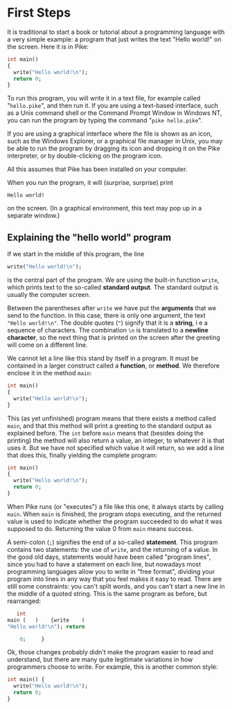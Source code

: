 # First Steps

It is traditional to start a book or tutorial
about a programming language
with a very simple example:
a program that just writes the text "Hello world!"
on the screen.
Here it is in Pike:

```pike
int main()
{
  write("Hello world!\n");
  return 0;
}
```

To run this program,
you will write it in a text file,
for example called "`hello.pike`",
and then run it.
If you are using a text-based interface,
such as a Unix command shell
or the Command Prompt Window in Windows NT,
you can run the program by typing the command
"`pike hello.pike`".

If you are using a graphical interface
where the file is shown as an icon,
such as the Windows Explorer,
or a graphical file manager in Unix,
you may be able to run the program
by dragging its icon and dropping it on the Pike interpreter,
or by double-clicking on the program icon.

All this assumes that Pike has been installed on your computer.

When you run the program, it will (surprise, surprise) print

```
Hello world!
```

on the screen.
(In a graphical environment,
this text may pop up in a separate window.)

## Explaining the "hello world" program

If we start in the middle of this program, the line

```pike
write("Hello world!\n");
```

is the central part of the program.
We are using the built-in function `write`,
which prints text to the so-called **standard output**.
The standard output is usually the computer screen.

Between the parentheses after `write`
we have put the **arguments** that we send to the function.
In this case,
there is only one argument,
the text `"Hello world!\n"`.
The double quotes (`"`) signify that it is a **string**,
i e a sequence of characters.
The combination `\n` is translated to a **newline character**,
so the next thing that is printed on the screen
after the greeting
will come on a different line.

We cannot let a line like this stand by itself in a program.
It must be contained in a larger construct
called a **function**, or **method**.
We therefore enclose it in the method `main`:

```pike
int main()
{
  write("Hello world!\n");
}
```

This (as yet unfinished) program means
that there exists a method called `main`,
and that this method will print a greeting
to the standard output as explained before.
The `int` before `main` means that
(besides doing the printing)
the method will also return a value, an integer,
to whatever it is that uses it.
But we have not specified which value it will return,
so we add a line that does this,
finally yielding the complete program:

```pike
int main()
{
  write("Hello world!\n");
  return 0;
}
```

When Pike runs (or "executes") a file like this one,
it always starts by calling `main`.
When `main` is finished,
the program stops executing,
and the returned value is used to indicate
whether the program succeeded to do what it was supposed to do.
Returning the value 0 from `main` means success.

A semi-colon (`;`) signifies the end of a so-called **statement**.
This program contains two statements:
the use of `write`,
and the returning of a value.
In the good old days,
statements would have been called "program lines",
since you had to have a statement on each line,
but nowadays most programming languages
allow you to write in "free format",
dividing your program into lines
in any way that you feel makes it easy to read.
There are still some constraints:
you can't split words,
and you can't start a new line in the middle of a quoted string.
This is the same program as before,
but rearranged:

```pike
   int
main (   )    {write    (
"Hello world!\n"); return

    0;     }
```

Ok, those changes probably didn't make the program
easier to read and understand,
but there are many quite legitimate variations
in how programmers choose to write.
For example, this is another common style:

```pike
int main() {
  write("Hello world!\n");
  return 0;
}
```
